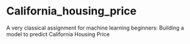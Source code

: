 # California_housing_price
A very classical assignment for machine learning beginners: Building a model to predict California Housing Price
